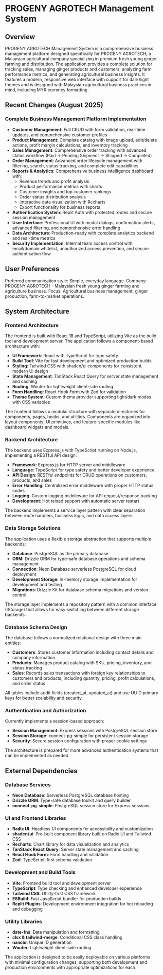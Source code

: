 # PROGENY AGROTECH Management System

## Overview

PROGENY AGROTECH Management System is a comprehensive business management platform designed specifically for PROGENY AGROTECH, a Malaysian agricultural company specializing in premium fresh young ginger farming and distribution. The application provides a complete solution for tracking sales, managing ginger products and customers, analyzing farm performance metrics, and generating agricultural business insights. It features a modern, responsive web interface with support for dark/light themes and is designed with Malaysian agricultural business practices in mind, including MYR currency formatting.

## Recent Changes (August 2025)

### Complete Business Management Platform Implementation
- **Customer Management**: Full CRUD with form validation, real-time updates, and comprehensive customer profiles
- **Product Management**: Complete catalog with image upload, edit/delete actions, profit margin calculations, and inventory tracking
- **Sales Management**: Comprehensive order tracking with advanced status workflow (Paid → Pending Shipment → Shipped → Completed)
- **Order Management**: Advanced order lifecycle management with filtering, search, status tracking, and complete edit capabilities
- **Reports & Analytics**: Comprehensive business intelligence dashboard with:
  - Revenue trends and profit analysis
  - Product performance metrics with charts
  - Customer insights and top customer rankings
  - Order status distribution analysis
  - Interactive data visualization with Recharts
  - Export functionality for business reports
- **Authentication System**: Replit Auth with protected routes and secure session management
- **User Interface**: Professional UI with modal dialogs, confirmation alerts, advanced filtering, and comprehensive error handling
- **Data Architecture**: Production-ready with complete analytics backend and real-time metrics
- **Security Implementation**: Internal team access control with email/domain whitelist, unauthorized access prevention, and secure authentication flow

## User Preferences

Preferred communication style: Simple, everyday language.
Company: PROGENY AGROTECH - Malaysian fresh young ginger farming and agriculture business.
Focus: Agricultural business management, ginger production, farm-to-market operations.

## System Architecture

### Frontend Architecture
The frontend is built with React 18 and TypeScript, utilizing Vite as the build tool and development server. The application follows a component-based architecture with:

- **UI Framework**: React with TypeScript for type safety
- **Build Tool**: Vite for fast development and optimized production builds
- **Styling**: Tailwind CSS with shadcn/ui components for consistent, modern UI design
- **State Management**: TanStack React Query for server state management and caching
- **Routing**: Wouter for lightweight client-side routing
- **Form Handling**: React Hook Form with Zod for validation
- **Theme System**: Custom theme provider supporting light/dark modes with CSS variables

The frontend follows a modular structure with separate directories for components, pages, hooks, and utilities. Components are organized into layout components, UI primitives, and feature-specific modules like dashboard widgets and modals.

### Backend Architecture
The backend uses Express.js with TypeScript running on Node.js, implementing a RESTful API design:

- **Framework**: Express.js for HTTP server and middleware
- **Language**: TypeScript for type safety and better developer experience
- **API Design**: RESTful endpoints for CRUD operations on customers, products, and sales
- **Error Handling**: Centralized error middleware with proper HTTP status codes
- **Logging**: Custom logging middleware for API request/response tracking
- **Development**: Hot reload support with automatic server restart

The backend implements a service layer pattern with clear separation between route handlers, business logic, and data access layers.

### Data Storage Solutions
The application uses a flexible storage abstraction that supports multiple backends:

- **Database**: PostgreSQL as the primary database
- **ORM**: Drizzle ORM for type-safe database operations and schema management
- **Connection**: Neon Database serverless PostgreSQL for cloud deployment
- **Development Storage**: In-memory storage implementation for development and testing
- **Migrations**: Drizzle Kit for database schema migrations and version control

The storage layer implements a repository pattern with a common interface (IStorage) that allows for easy switching between different storage backends.

### Database Schema Design
The database follows a normalized relational design with three main entities:

- **Customers**: Stores customer information including contact details and company information
- **Products**: Manages product catalog with SKU, pricing, inventory, and status tracking
- **Sales**: Records sales transactions with foreign key relationships to customers and products, including quantity, pricing, profit calculations, and order status

All tables include audit fields (created_at, updated_at) and use UUID primary keys for better scalability and security.

### Authentication and Authorization
Currently implements a session-based approach:

- **Session Management**: Express sessions with PostgreSQL session store
- **Session Storage**: connect-pg-simple for persistent session storage
- **Security**: Secure session configuration with proper cookie settings

The architecture is prepared for more advanced authentication systems that can be implemented as needed.

## External Dependencies

### Database Services
- **Neon Database**: Serverless PostgreSQL database hosting
- **Drizzle ORM**: Type-safe database toolkit and query builder
- **connect-pg-simple**: PostgreSQL session store for Express sessions

### UI and Frontend Libraries
- **Radix UI**: Headless UI components for accessibility and customization
- **shadcn/ui**: Pre-built component library built on Radix UI and Tailwind CSS
- **Recharts**: Chart library for data visualization and analytics
- **TanStack React Query**: Server state management and caching
- **React Hook Form**: Form handling and validation
- **Zod**: TypeScript-first schema validation

### Development and Build Tools
- **Vite**: Frontend build tool and development server
- **TypeScript**: Type checking and enhanced developer experience
- **Tailwind CSS**: Utility-first CSS framework
- **ESBuild**: Fast JavaScript bundler for production builds
- **Replit Plugins**: Development environment integration for hot reloading and debugging

### Utility Libraries
- **date-fns**: Date manipulation and formatting
- **clsx & tailwind-merge**: Conditional CSS class handling
- **nanoid**: Unique ID generation
- **Wouter**: Lightweight client-side routing

The application is designed to be easily deployable on various platforms with minimal configuration changes, supporting both development and production environments with appropriate optimizations for each.